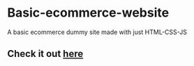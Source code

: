 # Basic-ecommerce-website
A basic ecommerce dummy site made with just HTML-CSS-JS

## Check it out [here](https://bhav-07.github.io/ecommerce/)
